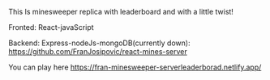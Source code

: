 This Is minesweeper replica with leaderboard and with a little twist!

Fronted: React-javaScript

Backend: Express-nodeJs-mongoDB(currently down): https://github.com/FranJosipovic/react-mines-server

You can play here https://fran-minesweeper-serverleaderborad.netlify.app/
